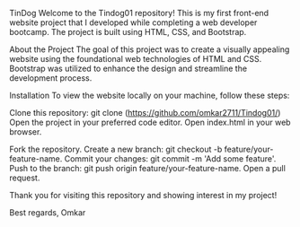 TinDog
Welcome to the Tindog01 repository! This is my first front-end website project that I developed while completing a web developer bootcamp. The project is built using HTML, CSS, and Bootstrap.

About the Project
The goal of this project was to create a visually appealing website using the foundational web technologies of HTML and CSS. Bootstrap was utilized to enhance the design and streamline the development process.

Installation
To view the website locally on your machine, follow these steps:

Clone this repository: git clone (https://github.com/omkar2711/Tindog01/)
Open the project in your preferred code editor.
Open index.html in your web browser.

Fork the repository.
Create a new branch: git checkout -b feature/your-feature-name.
Commit your changes: git commit -m 'Add some feature'.
Push to the branch: git push origin feature/your-feature-name.
Open a pull request.


Thank you for visiting this repository and showing interest in my project!

Best regards,
Omkar
